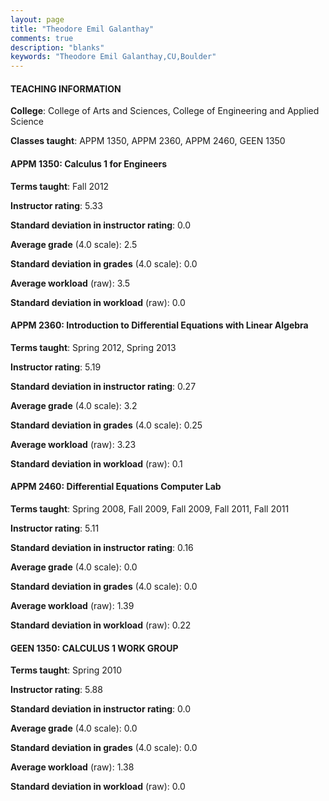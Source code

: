 ```yaml
---
layout: page
title: "Theodore Emil Galanthay" 
comments: true
description: "blanks"
keywords: "Theodore Emil Galanthay,CU,Boulder"
---
```

<head>
<script src="https://ajax.googleapis.com/ajax/libs/jquery/2.1.3/jquery.min.js"></script>
<script src="https://dl.dropboxusercontent.com/s/pc42nxpaw1ea4o9/highcharts.js?dl=0"></script>
<!-- <script src="../assets/js/highcharts.js"></script> -->
<style type="text/css">@font-face {
	font-family: "Bebas Neue";
	src: url(https://www.filehosting.org/file/details/544349/BebasNeue Regular.otf) format("opentype");
	}
	h1.Bebas { 
		font-family: "Bebas Neue", Verdana, Tahoma;
	}
</style>
</head>
	   
#### TEACHING INFORMATION

**College**: College of Arts and Sciences, College of Engineering and Applied Science

**Classes taught**: APPM 1350, APPM 2360, APPM 2460, GEEN 1350

#### APPM 1350: Calculus 1 for Engineers

**Terms taught**: Fall 2012

**Instructor rating**: 5.33

**Standard deviation in instructor rating**: 0.0

**Average grade** (4.0 scale): 2.5

**Standard deviation in grades** (4.0 scale): 0.0

**Average workload** (raw): 3.5

**Standard deviation in workload** (raw): 0.0

#### APPM 2360: Introduction to Differential Equations with Linear Algebra

**Terms taught**: Spring 2012, Spring 2013

**Instructor rating**: 5.19

**Standard deviation in instructor rating**: 0.27

**Average grade** (4.0 scale): 3.2

**Standard deviation in grades** (4.0 scale): 0.25

**Average workload** (raw): 3.23

**Standard deviation in workload** (raw): 0.1

#### APPM 2460: Differential Equations Computer Lab

**Terms taught**: Spring 2008, Fall 2009, Fall 2009, Fall 2011, Fall 2011

**Instructor rating**: 5.11

**Standard deviation in instructor rating**: 0.16

**Average grade** (4.0 scale): 0.0

**Standard deviation in grades** (4.0 scale): 0.0

**Average workload** (raw): 1.39

**Standard deviation in workload** (raw): 0.22

#### GEEN 1350: CALCULUS 1 WORK GROUP

**Terms taught**: Spring 2010

**Instructor rating**: 5.88

**Standard deviation in instructor rating**: 0.0

**Average grade** (4.0 scale): 0.0

**Standard deviation in grades** (4.0 scale): 0.0

**Average workload** (raw): 1.38

**Standard deviation in workload** (raw): 0.0

